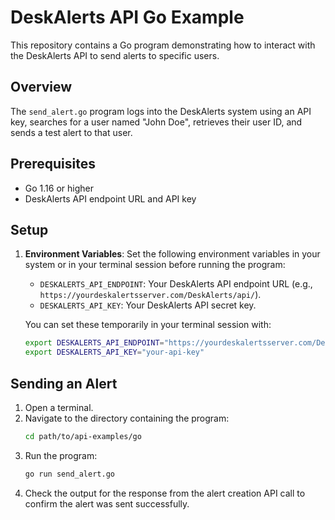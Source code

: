 # DeskAlerts API Go Example

This repository contains a Go program demonstrating how to interact with the DeskAlerts API to send alerts to specific users.

## Overview

The `send_alert.go` program logs into the DeskAlerts system using an API key, searches for a user named "John Doe", retrieves their user ID, and sends a test alert to that user.

## Prerequisites

- Go 1.16 or higher
- DeskAlerts API endpoint URL and API key

## Setup

1. **Environment Variables**: Set the following environment variables in your system or in your terminal session before running the program:
   - `DESKALERTS_API_ENDPOINT`: Your DeskAlerts API endpoint URL (e.g., `https://yourdeskalertsserver.com/DeskAlerts/api/`).
   - `DESKALERTS_API_KEY`: Your DeskAlerts API secret key.

   You can set these temporarily in your terminal session with:
   ```bash
   export DESKALERTS_API_ENDPOINT="https://yourdeskalertsserver.com/DeskAlerts/api/"
   export DESKALERTS_API_KEY="your-api-key"
   ```

## Sending an Alert

1. Open a terminal.
2. Navigate to the directory containing the program:
   ```bash
   cd path/to/api-examples/go
   ```
3. Run the program:
   ```bash
   go run send_alert.go
   ```
4. Check the output for the response from the alert creation API call to confirm the alert was sent successfully.
